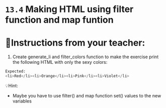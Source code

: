 # `13.4` Making HTML using filter function and map funtion

# 📝Instructions from your teacher:
1. Create generate_li and filter_colors function to make the exercise print the following HTML with only the sexy colors:

```py
Expected:
<li>Red</li><li>Orange</li><li>Pink</li><li>Violet</li>
```

💡Hint:
- Maybe you have to use filter() and map function
set() values to the new variables
